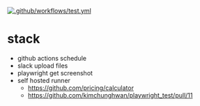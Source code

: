 [![.github/workflows/test.yml](https://github.com/kimchunghwan/playwright_test/actions/workflows/test.yml/badge.svg)](https://github.com/kimchunghwan/playwright_test/actions/workflows/test.yml)

# stack
- github actions schedule
- slack upload files
- playwright get screenshot
- self hosted runner
  - https://github.com/pricing/calculator
  - https://github.com/kimchunghwan/playwright_test/pull/11
  
